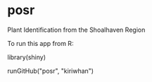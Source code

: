 # posr
Plant Identification from the Shoalhaven Region

To run this app from R:

library(shiny)

runGitHub("posr", "kiriwhan")

